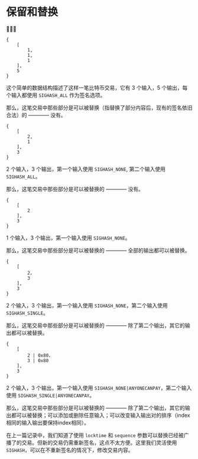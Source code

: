 # 保留和替换

🏃🏃🏃

```
{
    [
        1,
        1,
        1
    ],
    5
}
```

这个简单的数据结构描述了这样一笔比特币交易，它有 3 个输入，5 个输出，每个输入都使用 `SIGHASH_ALL` 作为签名选项。

那么，这笔交易中那些部分是可以被替换（指替换了部分内容后，现有的签名依旧合法）的 ———— 没有。

```
{
    [
        2,
        1
    ],
    3
}
```

2 个输入，3 个输出，第一个输入使用 `SIGHASH_NONE`, 第二个输入使用 `SIGHASH_ALL`。

那么，这笔交易中那些部分是可以被替换的 ———— 没有。

```
{
    [
        2
    ],
    3
}
```

1 个输入，3 个输出，第一个输入使用 `SIGHASH_NONE`。

那么，这笔交易中那些部分是可以被替换的 ———— 全部的输出都可以被替换。

```
{
    [
        2，
        3
    ],
    3
}
```

2 个输入，3 个输出，第一个输入使用 `SIGHASH_NONE`，第二个输入使用 `SIGHASH_SINGLE`。

那么，这笔交易中那些部分是可以被替换的 ———— 除了第二个输出，其它的输出都可以被替换。

```
{
    [
        2 | 0x80，
        3 | 0x80
    ],
    3
}
```

2 个输入，3 个输出，第一个输入使用 `SIGHASH_NONE|ANYONECANPAY`，第二个输入使用 `SIGHASH_SINGLE|ANYONECANPAY`。

那么，这笔交易中那些部分是可以被替换的 ———— 除了第二个输出，其它的输出都可以被替换；可以添加或删除任意输入；可以改变输入输出对的排序（index相同的输入输出要保持index相同）。


在上一篇记录中，我们知道了使用 `locktime` 和 `sequence` 参数可以替换已经被广播了的交易。但新的交易仍需重新签名，这点不太方便。这里我们灵活使用 `SIGHASH`，可以在不重新签名的情况下，修改交易内容。